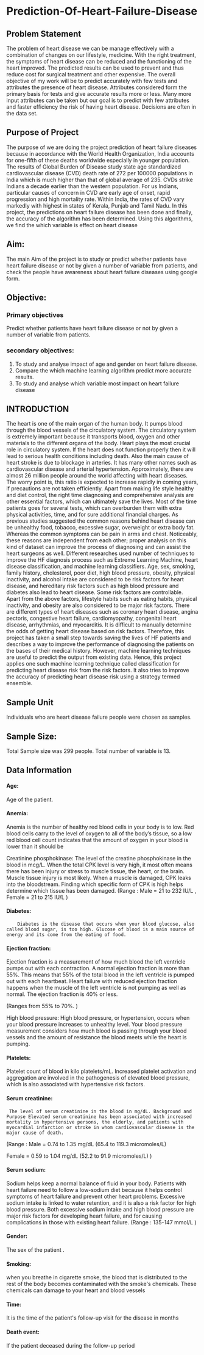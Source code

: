 # Prediction-Of-Heart-Failure-Disease
## Problem Statement
The problem of heart disease we can be manage effectively with a combination of changes on our 
lifestyle, medicine. With the right treatment, the symptoms of heart disease can be reduced and the 
functioning of the heart improved. The predicted results can be used to prevent and thus reduce cost 
for surgical treatment and other expensive. The overall objective of my work will be to predict 
accurately with few tests and attributes the presence of heart disease. Attributes considered form the 
primary basis for tests and give accurate results more or less. Many more input attributes can be 
taken but our goal is to predict with few attributes and faster efficiency the risk of having heart 
disease. Decisions are often in the data set.

## Purpose of Project
The purpose of we are doing the project prediction of heart failure diseases because in accordance 
with the World Health Organization, India accounts for one-fifth of these deaths worldwide 
especially in younger population. The results of Global Burden of Disease study state age standardized cardiovascular disease (CVD) death rate of 272 per 100000 populations in India which 
is much higher than that of global average of 235. CVDs strike Indians a decade earlier than the 
western population. For us Indians, particular causes of concern in CVD are early age of onset, rapid 
progression and high mortality rate. Within India, the rates of CVD vary markedly with highest in 
states of Kerala, Punjab and Tamil Nadu.
In this project, the predictions on heart failure disease has been done and finally, the accuracy of the 
algorithm has been determined. Using this algorithms, we find the which variable is effect on heart 
disease

## Aim: 
The main Aim of the project is to study or predict whether patients have heart failure disease or not 
by given a number of variable from patients, and check the people have awareness about heart failure 
diseases using google form.
## Objective:
### Primary objectives
Predict whether patients have heart failure disease or not by given a number of variable from 
patients.
### secondary objectives:
1. To study and analyse impact of age and gender on heart failure disease.
2. Compare the which machine learning algorithm predict more accurate results.
3. To study and analyse which variable most impact on heart failure disease

## INTRODUCTION
The heart is one of the main organ of the human body. It pumps blood through the blood 
vessels of the circulatory system. The circulatory system is extremely important because it 
transports blood, oxygen and other materials to the different organs of the body. Heart plays 
the most crucial role in circulatory system. If the heart does not function properly then it will 
lead to serious health conditions including death.
Also the main cause of heart stroke is due to blockage in arteries. It has many other 
names such as cardiovascular disease and arterial hypertension. Approximately, there are 
almost 26 million people around the world affecting with heart diseases. The worry point is,
this ratio is expected to increase rapidly in coming years, if precautions are not taken 
efficiently. Apart from making life style healthy and diet control, the right time diagnosing 
and comprehensive analysis are other essential factors, which can ultimately save the lives.
Most of the time patients goes for several tests, which can overburden them with extra 
physical activities, time, and for sure additional financial charges. As previous studies 
suggested the common reasons behind heart disease can be unhealthy food, tobacco, 
excessive sugar, overweight or extra body fat. Whereas the common symptoms can be pain in 
arms and chest. Noticeably, these reasons are independent from each other; proper analysis 
on this kind of dataset can improve the process of diagnosing and can assist the heart 
surgeons as well. Different researches used number of techniques to improve the HF 
diagnosis process such as Extreme Learning Machine, heart disease classification, and 
machine learning classifiers.
Age, sex, smoking, family history, cholesterol, poor diet, high blood pressure, obesity,
physical inactivity, and alcohol intake are considered to be risk factors for heart disease, and 
hereditary risk factors such as high blood pressure and diabetes also lead to heart disease. 
Some risk factors are controllable. Apart from the above factors, lifestyle habits such as 
eating habits, physical inactivity, and obesity are also considered to be major risk factors.
There are different types of heart diseases such as coronary heart disease, angina pectoris, 
congestive heart failure, cardiomyopathy, congenital heart disease, arrhythmias, and 
myocarditis. It is difficult to manually determine the odds of getting heart disease based on 
risk factors. 
Therefore, this project has taken a small step towards saving the lives of HF patients and 
describes a way to improve the performance of diagnosing the patients on the bases of their 
medical history.
However, machine learning techniques are useful to predict the output from existing 
data. Hence, this project applies one such machine learning technique called classification for 
predicting heart disease risk from the risk factors. It also tries to improve the accuracy of 
predicting heart disease risk using a strategy termed ensemble.

## Sample Unit
Individuals who are heart disease failure people were chosen as samples.
## Sample Size:
Total Sample size was 299 people.
Total number of variable is 13.

## Data Information

#### Age: 
Age of the patient.

#### Anemia: 

Anemia is the number of healthy red blood cells in your body is to low. Red blood cells carry to the level of oxygen to all of the body’s tissue, so a low red blood cell count indicates that the amount of oxygen in your blood is lower than it should be

Creatinine phosphokinase: The level of the creatine phosphokinase in the blood in mcg/L. When the total CPK level is very high, it most often means there has been injury or stress to muscle tissue, the heart, or the brain. Muscle tissue injury is most likely. When a muscle is damaged, CPK leaks into the bloodstream. Finding which specific form of CPK is high helps determine which tissue has been damaged. (Range : Male = 21 to 232 IU/L , Female = 21 to 215 IU/L )

#### Diabetes: 

		Diabetes is the disease that occurs when your blood glucose, also called blood sugar, is too high. Glucose of blood is a main source of energy and its come from the eating of food.

#### Ejection fraction:

Ejection fraction is a measurement of how much blood the left ventricle pumps out with each contraction. A normal ejection fraction is more than 55%. This means that 55% of the total blood in the left ventricle is pumped out with each heartbeat. Heart failure with reduced ejection fraction happens when the muscle of the left ventricle is not pumping as well as normal. The ejection fraction is 40% or less.

(Ranges from 55% to 70%. )

High blood pressure: High blood pressure, or hypertension, occurs when your blood pressure increases to unhealthy level. Your blood pressure measurement considers how much blood is passing through your blood vessels and the amount of resistance the blood meets while the heart is pumping.

#### Platelets:

Platelet count of blood in kilo platelets/mL. Increased platelet activation and aggregation are involved in the pathogenesis of elevated blood pressure, which is also associated with hypertensive risk factors.

#### Serum creatinine:

	 The level of serum creatinine in the blood in mg/dL. Background and Purpose Elevated serum creatinine has been associated with increased mortality in hypertensive persons, the elderly, and patients with myocardial infarction or stroke in whom cardiovascular disease is the major cause of death.

(Range : Male = 0.74 to 1.35 mg/dL (65.4 to 119.3 micromoles/L)

Female = 0.59 to 1.04 mg/dL (52.2 to 91.9 micromoles/L) )


#### Serum sodium:

Sodium helps keep a normal balance of fluid in your body. Patients with heart failure need to follow a low-sodium diet because it helps control symptoms of heart failure and prevent other heart problems. Excessive sodium intake is linked to water retention, and it is also a risk factor for high blood pressure. Both excessive sodium intake and high blood pressure are major risk factors for developing heart failure, and for causing complications in those with existing heart failure. (Range : 135-147 mmol/L )

#### Gender:
 
The sex of the patient .

#### Smoking:

when you breathe in cigarette smoke, the blood that is distributed to the rest of the body becomes contaminated with the smoke's chemicals. These chemicals can damage to your heart and blood vessels

#### Time:

It is the time of the patient's follow-up visit for the disease in months

#### Death event:

If the patient deceased during the follow-up period
